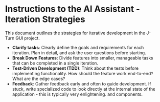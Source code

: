 # Instructions to the AI Assistant - Iteration Strategies

This document outlines the strategies for iterative development in the J-Turn GUI project.

- **Clarify tasks**: Clearly define the goals and requirements for each iteration. Plan in detail, and ask the user questions before starting.
- **Break Down Features**: Divide features into smaller, manageable tasks that can be completed in a single iteration.
- **Test-Driven Development (TDD)**: Think about the tests before implementing functionality. How should the feature work end-to-end? What are the edge cases?
- **Feedback**: Gather feedback early and often to guide development. If stuck, write specialized code to look directly at the internal state of the application - this is typically very enlightening.
and components.
